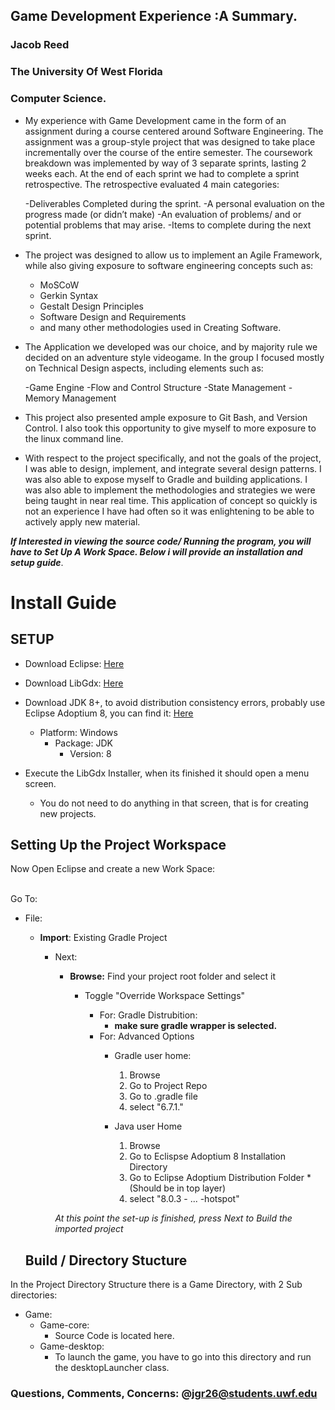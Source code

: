 ## Game Development Experience :A Summary.
### Jacob Reed
### The University Of West Florida
### Computer Science.
  


 - My experience with Game Development came in the form of an assignment during a course centered around Software Engineering. The assignment was a group-style project that was designed to take place incrementally over the course of the entire semester. The coursework breakdown was implemented by way of 3 separate sprints, lasting 2 weeks each. At the end of each sprint we had to complete a sprint retrospective. The retrospective evaluated 4 main categories: 
 
	-Deliverables Completed during the sprint.
	-A personal evaluation on the progress made (or didn’t make)
	-An evaluation of problems/ and or potential problems that may arise.
	-Items to complete during the next sprint.


- The project was designed to allow us to implement an Agile Framework, while also giving exposure to software engineering concepts such as:
	- MoSCoW
	- Gerkin Syntax 
	- Gestalt Design Principles
	- Software Design and Requirements
	- and many other methodologies used in Creating Software. 


- The Application we developed was our choice, and by majority rule we decided on an adventure style videogame. In the group I focused mostly on Technical Design aspects, including elements such as:
	
	-Game Engine
	-Flow and Control Structure
	-State Management
	-Memory Management

- This project also presented ample exposure to Git Bash, and Version Control. I also took this opportunity to give myself to more exposure to the linux command line.

- With respect to the project specifically, and not the goals of the project, I was able to design, implement, and integrate several design patterns. 
I was also able to expose myself to Gradle and building applications. I was also able to implement the methodologies and strategies we were being taught 
in near real time. This application of concept so quickly is not an experience I have had often so it was enlightening to be able to actively apply new material.


***If Interested in viewing the source code/ Running the program, you will have to Set Up A Work Space. Below i will provide an installation and setup guide***.


# **Install Guide**

## SETUP
 - Download Eclipse: <a
   href="https://www.eclipse.org/downloads/">Here</a>
   <br> 
 - Download LibGdx: <a
   href="https://libgdx.com/wiki/start/setup#:~:text=(3.)-,Eclipse,Permalink,-JDK%208%2B%3A%20there">Here</a>
   <br> 
  - Download JDK 8+, to avoid distribution consistency errors,
   probably use Eclipse Adoptium 8, you can find it: <a
   href="https://adoptium.net/temurin/releases">Here</a> <br> 				 	 
	- Platform: Windows
		- Package: JDK
			- Version: 8

- Execute the LibGdx Installer, when its finished it should open a menu screen.
	 - You do not need to do anything in that screen, that is for creating new projects.




## Setting Up the Project Workspace

Now Open Eclipse and create a new Work Space:

<br>Go To:
- File:
	- **Import**: Existing Gradle Project

		- Next:
			- **Browse:** Find your project root folder and select it
				- Toggle "Override Workspace Settings"  

					- For: Gradle Distrubition: 
						- **make sure gradle wrapper is selected.** 
					- For: Advanced Options  
						- Gradle user home: 

							 1. Browse
							 2. Go to Project Repo
							 3. Go to .gradle file
							 4. select "6.7.1."

						- Java user Home

							 1. Browse
							 2. Go to Eclispse Adoptium 8 Installation Directory
							 3. Go to Eclipse Adoptium Distribution Folder
									 * (Should be in top layer)
							 4. select "8.0.3 - ... -hotspot"

			*At this point the set-up is finished, press Next to Build the imported project*

	## Build / Directory Stucture
 


In the Project Directory Structure there is a Game Directory, with 2 Sub directories:
- Game:
	- Game-core:
		- Source Code is located here.
	- Game-desktop:
		- To launch the game, you have to go into this directory and run the desktopLauncher class.

### Questions, Comments, Concerns: @jgr26@students.uwf.edu
